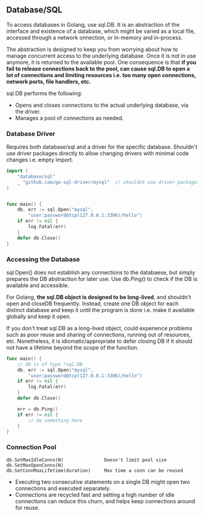 ## Database/SQL

To access databases in Golang, use sql.DB. It is an abstraction of the interface and existence of a database, which might be varied as a local file, accessed through a network onnection, or in-memory and in-process.

The abstraction is designed to keep you from worrying about how to manage concurrent access to the underlying database. Once it is not in use anymore, it is returned to the available pool. One consequence is that **if you fail to release connections back to the pool, can cause sql.DB to open a lot of connections and limiting resources i.e. too many open connections, network ports, file handlers, etc.**

sql.DB performs the following:

- Opens and closes connections to the actual underlying database, via the driver.
- Manages a pool of connections as needed.

### Database Driver

Requires both database/sql and a driver for the specific database. Shouldn't use driver packages directly to allow changing drivers with minimal code changes i.e. empty import.

```go
import (
	"database/sql"
	_ "github.com/go-sql-driver/mysql"  // shouldnt use driver packages directly
)


func main() {
	db, err := sql.Open("mysql",
		"user:password@tcp(127.0.0.1:3306)/hello")
	if err != nil {
		log.Fatal(err)
	}
	defer db.Close()
}
```

### Accessing the Database

sql.Open() does not establish any connections to the databaese, but simply prepares the DB abstraction for later use. Use db.Ping() to check if the DB is available and accessible.

For Golang, **the sql.DB object is designed to be long-lived**, and shouldn't open and closeDB frequently. Instead, create one DB object for each distinct database and keep it until the program is done i.e. make it available globally and keep it open.

If you don't treat sql.DB as a long-lived object, could experience problems such as poor reuse and sharing of connections, running out of resources, etc. Nonetheless, it is idiomatic/appropriate to defer closing DB if it should not have a lifetime beyond the scope of the function.

```go
func main() {
	// db is of type *sql.DB
	db, err := sql.Open("mysql",
		"user:password@tcp(127.0.0.1:3306)/hello")
	if err != nil {
		log.Fatal(err)
	}
	defer db.Close()

	err = db.Ping()
	if err != nil {
		// do something here
	}
}
```

### Connection Pool

```
db.SetMaxIdleConns(N)				Doesn't limit pool size
db.SetMaxOpenConns(N)
db.SetConnMaxLifetime(duration)		Max time a conn can be reused
```

- Executing two consecutive statements on a single DB might open two connections and executed separately.
- Connections are recycled fast and setting a high number of idle connections can reduce this churn, and helps keep connections around for reuse.
